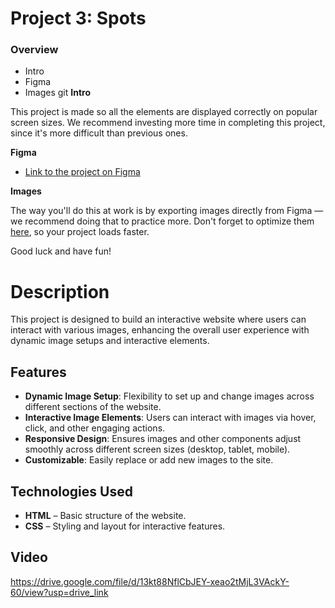 # Project 3: Spots

### Overview

- Intro
- Figma
- Images
  git
  **Intro**

This project is made so all the elements are displayed correctly on popular screen sizes. We recommend investing more time in completing this project, since it's more difficult than previous ones.

**Figma**

- [Link to the project on Figma](https://www.figma.com/file/BBNm2bC3lj8QQMHlnqRsga/Sprint-3-Project-%E2%80%94-Spots?type=design&node-id=2%3A60&mode=design&t=afgNFybdorZO6cQo-1)

**Images**

The way you'll do this at work is by exporting images directly from Figma — we recommend doing that to practice more. Don't forget to optimize them [here](https://tinypng.com/), so your project loads faster.

Good luck and have fun!

# Description

This project is designed to build an interactive website where users can interact with various images, enhancing the overall user experience with dynamic image setups and interactive elements.

## Features

- **Dynamic Image Setup**: Flexibility to set up and change images across different sections of the website.
- **Interactive Image Elements**: Users can interact with images via hover, click, and other engaging actions.
- **Responsive Design**: Ensures images and other components adjust smoothly across different screen sizes (desktop, tablet, mobile).
- **Customizable**: Easily replace or add new images to the site.

## Technologies Used

- **HTML** – Basic structure of the website.
- **CSS** – Styling and layout for interactive features.

## Video

https://drive.google.com/file/d/13kt88NflCbJEY-xeao2tMjL3VAckY-60/view?usp=drive_link

